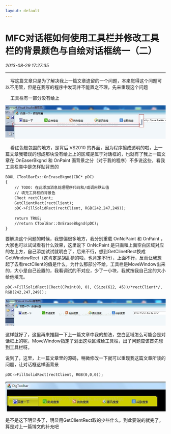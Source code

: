 ```yaml
---
layout: default
---
```


# MFC对话框如何使用工具栏并修改工具栏的背景颜色与自绘对话框统一（二）
_2013-08-29 17:27:35_

* * *

    写这篇文章只是为了解决我上一篇文章遗留的一个问题，本来觉得这个问题可以不用管，但是在我写的程序中发现并不能置之不理，先来重现这个问题

    工具栏有一部分没有绘上

![](./img/012_1.jpeg)

    看红色框包围的地方，是背后 VS2010 的界面，因为程序擦成透明的啦，上一篇文章我错误的想成那块没有绘上上的区域是属于对话框的，也就有了我上一篇文章在 OnEaserBkgnd 和 OnPaint 画背景之分（对于我的程序）不多说这些，看我工具栏类中是怎样贴背景的

```
BOOL CToolBarEx::OnEraseBkgnd(CDC* pDC)
{
	// TODO: 在此添加消息处理程序代码和/或调用默认值
	// 填充工具栏的背景色
	CRect rectClient;
	GetClientRect(rectClient);
	pDC->FillSolidRect(rectClient, RGB(242,247,249));
	
	return TRUE;
	//return CToolBar::OnEraseBkgnd(pDC);
}
```

要解决这个问题的时候，我想偏很多地方，我分别重载 OnNcPaint 和 OnPaint ，大家也可以试试看有什么效果，这里说下 OnNcPaint 是只画和上面空白区域对应的左上方，自己添加试试就明白了，后来不行，想到GetClinetRect换成GetWindowRect（这肯定是胡乱猜的啦，也肯定不行），上面不行，反而让我想起了去看rectClient的值是什么，为什么那部分不绘，工具栏是MoveWindow出来的，大小是自己设置的，我看调试的不对应，少了一小块，我就按我自己定的大小给他填充。

```
pDC->FillSolidRect(CRect(CPoint(0, 0), CSize(612, 45))/*rectClient*/, RGB(242,247,249));
```

![](./img/012_2.jpeg)

这样就好了，这里再来推翻一下上一篇文章中我的想法，空白区域怎么可能会是对话框上的呢，MoveWindow指定了划出这块区域给工具栏，出了问题应该首先想到工具栏呀。

说到了，这里，上一篇文章里的源码，稍微修改一下就可以重现我这篇文章所谈的问题，让对话框这样画背景

```
pDC->FillSolidRect(rectClient, RGB(0,0,0));
```

![](./img/012_3.jpeg)

是不是这下明显多了，明显用GetClientRect取的少些什么。到此要说的就完了，算是对上一篇博文的补充吧
